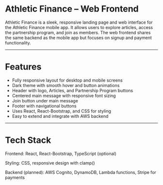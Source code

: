 # Athletic Finance – Web Frontend

Athletic Finance is a sleek, responsive landing page and web interface for the Athletic Finance mobile app. It allows users to explore articles, access the partnership program, and join as members. The web frontend shares the same backend as the mobile app but focuses on signup and payment functionality.

---

# Features

-  Fully responsive layout for desktop and mobile screens
-  Dark theme with smooth hover and button animations
-  Header with logo, Articles, and Partnership Program buttons
-  Centered main message with responsive font sizing
-  Join button under main message
-  Footer with navigational buttons
-  Uses React, React-Bootstrap, and CSS for styling
-  Easy to extend and integrate with AWS backend

---

# Tech Stack

Frontend: React, React-Bootstrap, TypeScript (optional)

Styling: CSS, responsive design with clamp()

Backend (planned): AWS Cognito, DynamoDB, Lambda functions, Stripe for payments
